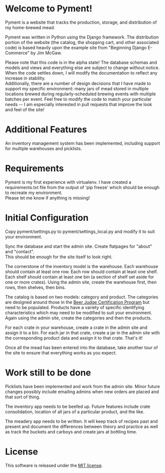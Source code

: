 # Welcome to Pyment!

Pyment is a website that tracks the production, storage, and distribution of my 
home-brewed mead.

Pyment was written in Python using the Django framework. The distribution portion of the 
website (the catalog, the shopping cart, and other associated code) is based heavily 
upon the example site from "Beginning Django E-Commerce" by Jim McGaw.

Please note that this code is in the alpha state!  The database schemas and models and 
views and everything else are subject to change without notice.  When the code settles 
down, I will modify the documentation to reflect any increase in stability.  
Additionally, there are a number of design decisions that I have made to support my 
specific environment: many jars of mead stored in multiple locations brewed during 
regularly-scheduled brewing events with multiple batches per event.  Feel free to modify 
the code to match your particular needs -- I am especially interested in pull requests 
that improve the look and feel of the site!

# Additional Features

An inventory management system has been implemented, including support for multiple 
warehouses and picklists.

# Requirements

Pyment is my first experience with virtualenv.  I have created a requirements.txt file 
from the output of 'pip freeze' which should be enough to recreate my environment.  
Please let me know if anything is missing!

# Initial Configuration

Copy pyment/settings.py to pyment/settings_local.py and modify it to suit your environment.

Sync the database and start the admin site.  Create flatpages for "about" and "contact".  
This should be enough for the site itself to look right.

The cornerstone of the inventory model is the warehouse.  Each warehouse should contain 
at least one row.  Each row should contain at least one shelf.  Each shelf should contain 
at least one bin (a section of shelf set aside for one or more crates).  Using the admin 
site, create the warehouse first, then rows, then shelves, then bins.

The catalog is based on two models: category and product.  The categories are designed 
around those in the [Beer Judge Certification Program](http://www.bjcp.org/) but need to 
be populated.  Products have a variety of specific identifying characteristics which may 
need to be modified to suit your environment.  Again using the admin site, create the 
categories and then the products.

For each crate in your warehouse, create a crate in the admin site and assign it to a 
bin.  For each jar in that crate, create a jar in the admin site with the corresponding 
product data and assign it to that crate.  That's it!

Once all the mead has been entered into the database, take another tour of the site to 
ensure that everything works as you expect.

# Work still to be done

Picklists have been implemented and work from the admin site.  Minor future changes 
possibly include emailing admins when new orders are placed and that sort of thing.

The inventory app needs to be beefed up.  Future features include crate consolidation, 
location of all jars of a particular product, and the like.

The meadery app needs to be written.  It will keep track of recipes past and present and 
document the differences between theory and practice as well as track the buckets and 
carboys and create jars at bottling time.

# License

This software is released under the [MIT license](http://opensource.org/licenses/mit-license.php).



